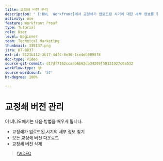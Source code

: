 ```yaml
---
title: 교정쇄 버전 관리
description: ' [!DNL  Workfront]에서 교정쇄가 업로드된 시기에 대한 세부 정보를 찾고, 모든 교정쇄 버전을 다운로드한 후 교정쇄 버전을 삭제하는 방법에 대해 알아봅니다.'
activity: use
feature: Workfront Proof
type: Tutorial
role: User
level: Beginner
team: Technical Marketing
thumbnail: 335137.png
jira: KT-8837
exl-id: 5121b112-2b17-44f4-8e36-1ce4eb9898f8
doc-type: video
source-git-commit: d17df7162ccaab6b62db34209f50131927c0a532
workflow-type: ht
source-wordcount: '57'
ht-degree: 100%

---
```


# 교정쇄 버전 관리

이 비디오에서는 다음 방법을 배우게 됩니다.

* 교정쇄가 업로드된 시기의 세부 정보 찾기
* 모든 교정쇄 버전 다운로드
* 교정쇄 버전 삭제

>[!VIDEO](https://video.tv.adobe.com/v/335137/?quality=12&learn=on&enablevpops)

<!--
## Learn more
* Manage proof versions
* Remove or archive a proof
* Summary for documents overview
-->
